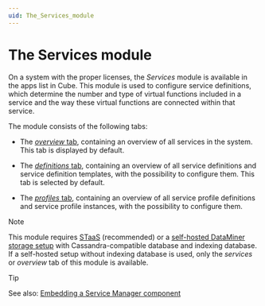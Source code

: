 ```yaml
---
uid: The_Services_module
---
```


# The Services module

On a system with the proper licenses, the *Services* module is available in the apps list in Cube. This module is used to configure service definitions, which determine the number and type of virtual functions included in a service and the way these virtual functions are connected within that service.

The module consists of the following tabs:

- The [*overview* tab](xref:SRM_Services_overview), containing an overview of all services in the system. This tab is displayed by default.

- The [*definitions* tab](xref:SRM_Services_definitions), containing an overview of all service definitions and service definition templates, with the possibility to configure them. This tab is selected by default.

- The [*profiles* tab](xref:SRM_Services_profiles), containing an overview of all service profile definitions and service profile instances, with the possibility to configure them.

> [!NOTE]
> This module requires [STaaS](xref:STaaS) (recommended) or a [self-hosted DataMiner storage setup](xref:Supported_system_data_storage_architectures) with Cassandra-compatible database and indexing database. If a self-hosted setup without indexing database is used, only the *services* or *overview* tab of this module is available.

> [!TIP]
> See also: [Embedding a Service Manager component](xref:Embedding_a_Service_Manager_component)
